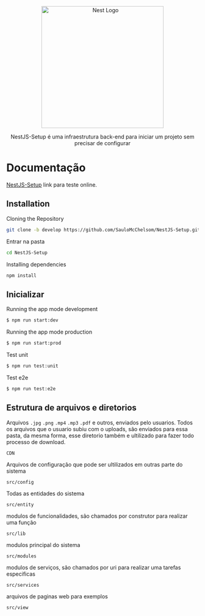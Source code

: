 <p align="center">
  <a href="http://nestjs.com/" target="blank"><img src="https://nestjs.com/img/logo_text.svg" width="320" alt="Nest Logo" /></a>
</p>

[circleci-image]: https://img.shields.io/circleci/build/github/nestjs/nest/master?token=abc123def456
[circleci-url]: https://circleci.com/gh/nestjs/nest

  <p align="center">NestJS-Setup é uma infraestrutura back-end para iniciar um projeto sem precisar de configurar</p>
 

# Documentação

[NestJS-Setup](https://github.com/nestjs/nest) link para teste online.

## Installation

Cloning the Repository
```bash
git clone -b develop https://github.com/SauloMcChelsom/NestJS-Setup.git
```

Entrar na pasta
```bash
cd NestJS-Setup
```

Installing dependencies
```bash
npm install
```

## Inicializar

Running the app mode development
```bash
$ npm run start:dev
```

Running the app mode production
```bash
$ npm run start:prod
```

Test unit
```bash
$ npm run test:unit
```

Test e2e
```bash
$ npm run test:e2e
```

## Estrutura de arquivos e diretorios

Arquivos `.jpg` `.png` `.mp4` `.mp3` `.pdf` e outros, enviados pelo usuarios. Todos os arquivos que o usuario subiu com o uploads, são enviados para essa pasta,
da mesma forma, esse diretorio também e ultilizado para fazer todo processo de download.
```
CDN
```

Arquivos de configuração que pode ser ultilizados em outras parte do sistema
```
src/config
```

Todas as entidades do sistema
```
src/entity
```

modulos de funcionalidades, são chamados por construtor para realizar uma função 
```
src/lib
```

modulos principal do sistema
```
src/modules
```

modulos de serviços, são chamados por uri para realizar uma tarefas especificas
```
src/services
```

arquivos de paginas web para exemplos
```
src/view
```















